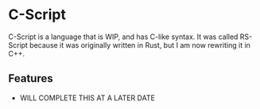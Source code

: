 <!-- Describe the language and its features -->
# C-Script

C-Script is a language that is WIP, and has C-like syntax. It was called RS-Script because it was originally written in Rust, but I am now rewriting it in C++.

## Features
- WILL COMPLETE THIS AT A LATER DATE
